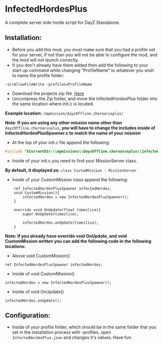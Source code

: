 # InfectedHordesPlus
A complete server side horde script for DayZ Standalone.

## Installation:
- Before you add this mod, you must make sure that you had a profile set for your server, if not than you will not be able to configure the mod, and the mod will not launch correctly.
- If you don't already have them added then add the following to your start up command while changing "ProfileName" to whatever you wish to name the profile folder:
```
-scrAllowFileWrite -profiles=ProfileName
```

- Download the projects zip file. [Here](https://github.com/VanillaPlusPlus/InfectedHordes/archive/master.zip)
- Uncompress the Zip folder, and move the InfectedHordesPlus folder into the same location where init.c is located.

**Example location:** ```/mpmission/dayzOffline.chernarusplus/```

**Note: If you are using any other mission name other than** ```dayzOffline.chernarusplus```**, you will have to change the includes inside of InfectedHordesPlusSpawner.c to match the name of your mission**

- At the top of your init.c file append the following:

```c
#include "$CurrentDir:\\mpmissions\\dayzOffline.chernarusplus\\InfectedHordesPlus\\InfectedHordesPlusSpawner.c"
```

- Inside of your init.c you need to find your MissionServer class.

**By default, it displayed as:** ```class CustomMission : MissionServer```

- Inside of your CustomMission class append the following:
```
	ref InfectedHordesPlusSpawner infectedHordes;
	void CustomMission(){
		infectedHordes = new InfectedHordesPlusSpawner();
	}

	override void OnUpdate(float timeslice){
		super.OnUpdate(timeslice);

		infectedHordes.onUpdate(timeslice);
	}
```

**Note: If you already have override void OnUpdate, and void CustomMission written you can add the following code in the following locations:**

- Above void CustomMission()
```
ref InfectedHordesPlusSpawner infectedHordes;
```

- Inside of void CustomMission()
```
infectedHordes = new InfectedHordesPlusSpawner();
```

- Inside of void OnUpdate()
```
infectedHordes.onUpdate();
```

## Configuration:
- Inside of your profile folder, which should be in the same folder that you set in the installation process with -profiles, open ```InfectedHordesPlus.json``` and changes it's values. Have fun.
